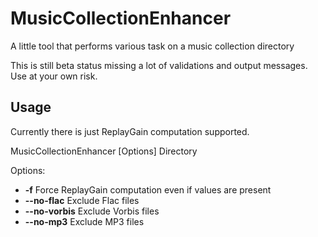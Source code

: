 MusicCollectionEnhancer
=======================

A little tool that performs various task on a music collection directory

This is still beta status missing a lot of validations and output messages. Use at your own risk.

Usage
----------------------
Currently there is just ReplayGain computation supported.

MusicCollectionEnhancer [Options] Directory

Options:
* **-f** Force ReplayGain computation even if values are present
* **--no-flac** Exclude Flac files
* **--no-vorbis** Exclude Vorbis files
* **--no-mp3** Exclude MP3 files
